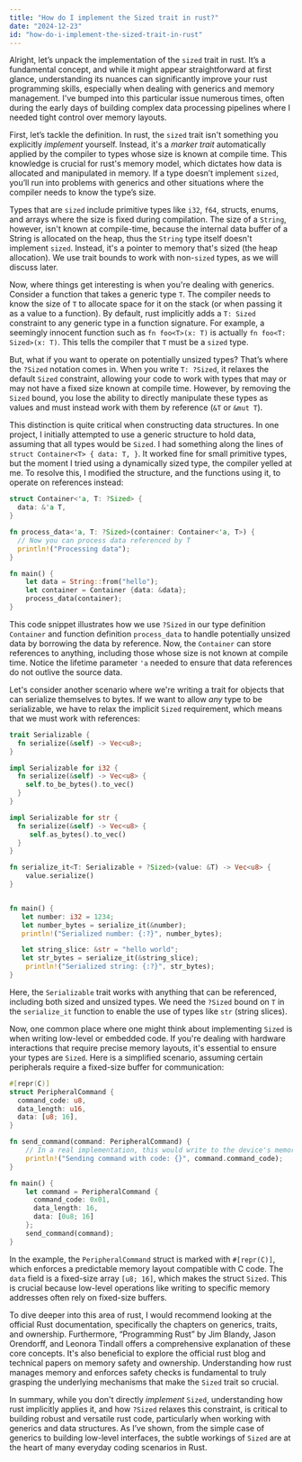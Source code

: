 ```yaml
---
title: "How do I implement the Sized trait in rust?"
date: "2024-12-23"
id: "how-do-i-implement-the-sized-trait-in-rust"
---
```


Alright, let’s unpack the implementation of the `sized` trait in rust. It’s a fundamental concept, and while it might appear straightforward at first glance, understanding its nuances can significantly improve your rust programming skills, especially when dealing with generics and memory management. I've bumped into this particular issue numerous times, often during the early days of building complex data processing pipelines where I needed tight control over memory layouts.

First, let’s tackle the definition. In rust, the `sized` trait isn't something you explicitly *implement* yourself. Instead, it's a *marker trait* automatically applied by the compiler to types whose size is known at compile time. This knowledge is crucial for rust's memory model, which dictates how data is allocated and manipulated in memory. If a type doesn’t implement `sized`, you’ll run into problems with generics and other situations where the compiler needs to know the type’s size.

Types that are `sized` include primitive types like `i32`, `f64`, structs, enums, and arrays where the size is fixed during compilation. The size of a `String`, however, isn't known at compile-time, because the internal data buffer of a String is allocated on the heap, thus the `String` type itself doesn't implement `sized`. Instead, it's a pointer to memory that's sized (the heap allocation). We use trait bounds to work with non-`sized` types, as we will discuss later.

Now, where things get interesting is when you're dealing with generics. Consider a function that takes a generic type `T`. The compiler needs to know the size of `T` to allocate space for it on the stack (or when passing it as a value to a function). By default, rust implicitly adds a `T: Sized` constraint to any generic type in a function signature. For example, a seemingly innocent function such as `fn foo<T>(x: T)` is actually `fn foo<T: Sized>(x: T)`. This tells the compiler that `T` must be a `sized` type.

But, what if you want to operate on potentially unsized types? That’s where the `?Sized` notation comes in. When you write `T: ?Sized`, it relaxes the default `Sized` constraint, allowing your code to work with types that may or may not have a fixed size known at compile time. However, by removing the `Sized` bound, you lose the ability to directly manipulate these types as values and must instead work with them by reference (`&T` or `&mut T`).

This distinction is quite critical when constructing data structures. In one project, I initially attempted to use a generic structure to hold data, assuming that all types would be `Sized`. I had something along the lines of `struct Container<T> { data: T, }`. It worked fine for small primitive types, but the moment I tried using a dynamically sized type, the compiler yelled at me. To resolve this, I modified the structure, and the functions using it, to operate on references instead:

```rust
struct Container<'a, T: ?Sized> {
  data: &'a T,
}

fn process_data<'a, T: ?Sized>(container: Container<'a, T>) {
  // Now you can process data referenced by T
  println!("Processing data");
}

fn main() {
    let data = String::from("hello");
    let container = Container {data: &data};
    process_data(container);
}
```

This code snippet illustrates how we use `?Sized` in our type definition `Container` and function definition `process_data` to handle potentially unsized data by borrowing the data by reference. Now, the `Container` can store references to anything, including those whose size is not known at compile time. Notice the lifetime parameter `'a` needed to ensure that data references do not outlive the source data.

Let's consider another scenario where we're writing a trait for objects that can serialize themselves to bytes. If we want to allow *any* type to be serializable, we have to relax the implicit `Sized` requirement, which means that we must work with references:

```rust
trait Serializable {
  fn serialize(&self) -> Vec<u8>;
}

impl Serializable for i32 {
  fn serialize(&self) -> Vec<u8> {
    self.to_be_bytes().to_vec()
  }
}

impl Serializable for str {
  fn serialize(&self) -> Vec<u8> {
     self.as_bytes().to_vec()
  }
}

fn serialize_it<T: Serializable + ?Sized>(value: &T) -> Vec<u8> {
    value.serialize()
}


fn main() {
   let number: i32 = 1234;
   let number_bytes = serialize_it(&number);
   println!("Serialized number: {:?}", number_bytes);

   let string_slice: &str = "hello world";
   let str_bytes = serialize_it(&string_slice);
    println!("Serialized string: {:?}", str_bytes);
}
```

Here, the `Serializable` trait works with anything that can be referenced, including both sized and unsized types. We need the `?Sized` bound on `T` in the `serialize_it` function to enable the use of types like `str` (string slices).

Now, one common place where one might think about implementing `Sized` is when writing low-level or embedded code. If you're dealing with hardware interactions that require precise memory layouts, it's essential to ensure your types are `Sized`. Here is a simplified scenario, assuming certain peripherals require a fixed-size buffer for communication:

```rust
#[repr(C)]
struct PeripheralCommand {
  command_code: u8,
  data_length: u16,
  data: [u8; 16],
}

fn send_command(command: PeripheralCommand) {
    // In a real implementation, this would write to the device's memory
    println!("Sending command with code: {}", command.command_code);
}

fn main() {
    let command = PeripheralCommand {
      command_code: 0x01,
      data_length: 16,
      data: [0u8; 16]
    };
    send_command(command);
}
```

In the example, the `PeripheralCommand` struct is marked with `#[repr(C)]`, which enforces a predictable memory layout compatible with C code. The `data` field is a fixed-size array `[u8; 16]`, which makes the struct `Sized`. This is crucial because low-level operations like writing to specific memory addresses often rely on fixed-size buffers.

To dive deeper into this area of rust, I would recommend looking at the official Rust documentation, specifically the chapters on generics, traits, and ownership. Furthermore, “Programming Rust” by Jim Blandy, Jason Orendorff, and Leonora Tindall offers a comprehensive explanation of these core concepts. It's also beneficial to explore the official rust blog and technical papers on memory safety and ownership. Understanding how rust manages memory and enforces safety checks is fundamental to truly grasping the underlying mechanisms that make the `Sized` trait so crucial.

In summary, while you don't directly *implement* `Sized`, understanding how rust implicitly applies it, and how `?Sized` relaxes this constraint, is critical to building robust and versatile rust code, particularly when working with generics and data structures. As I’ve shown, from the simple case of generics to building low-level interfaces, the subtle workings of `Sized` are at the heart of many everyday coding scenarios in Rust.
